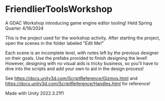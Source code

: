 # FriendlierToolsWorkshop
A GDAC Workshop introducing game engine editor tooling!
Held Spring Quarter 4/16/2024

This is the project used for the workshop activity. After starting the project, open the scenes in the folder labeled "Edit Me!"

Each scene is an incomplete level, with notes left by the previous designer on their goals. Use the prefabs provided to finish designing the level!
However, designing with no visual aids is tricky business, so you'll have to dive into the scripts and add your own to aid in the design process!

See
https://docs.unity3d.com/ScriptReference/Gizmos.html
and
https://docs.unity3d.com/ScriptReference/Handles.html
for reference!

Made with Unity 2022.3.21f1
